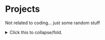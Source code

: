 # Projects
Not related to coding... just some random stuff


<p>
<details>
<summary>Click this to collapse/fold.</summary>

These details <em>remain</em> <strong>hidden</strong> until expanded.

<pre><code>Enter code here/code></pre>

</details>
</p>
